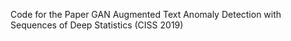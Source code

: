 Code for the Paper GAN Augmented Text Anomaly Detection with Sequences of Deep Statistics (CISS 2019)
